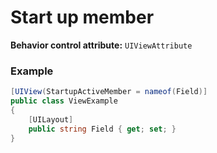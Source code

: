 # Start up member

**Behavior control attribute:**  `UIViewAttribute`

### Example

```csharp
[UIView(StartupActiveMember = nameof(Field)]
public class ViewExample
{
    [UILayout]
    public string Field { get; set; }
}
```